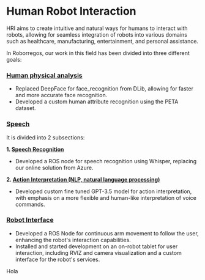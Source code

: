 # Human Robot Interaction
HRI aims to create intuitive and natural ways for humans to interact with robots, allowing for seamless integration of robots into various domains such as healthcare, manufacturing, entertainment, and personal assistance.

In Roborregos, our work in this field has been divided into three different goals:

### [Human physical analysis](Human%20Physical%20Analysis/Face%20Following.md)
-	Replaced DeepFace for face_recognition from DLib, allowing for faster and more accurate face recognition.
-	Developed a custom human attribute recognition using the PETA dataset.

### [Speech](Speech/Action%20Interpretation.md)
It is divided into 2 subsections:

  **1.	[Speech Recognition](Speech/Human%20Speech%20Processing.md)**
- Developed a ROS node for speech recognition using Whisper, replacing our online solution from Azure.
  
**2. [Action Interpretation (NLP, natural language processing)](Speech/Action%20Interpretation.md)**
- Developed custom fine tuned GPT-3.5 model for action interpretation, with emphasis on a more flexible and human-like interpretation of voice commands. 

### [Robot Interface](Robot%20Interface/Display.md)
- Developed a ROS Node for continuous arm movement to follow the user, enhancing the robot's interaction capabilities.
- Installed and started development on an on-robot tablet for user interaction, including RVIZ and camera visualization and a custom interface for the robot's services.


Hola
